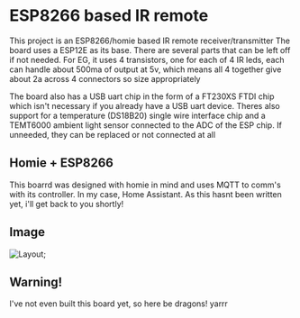 # ESP8266 based IR remote

This project is an ESP8266/homie based IR remote receiver/transmitter
The board uses a ESP12E as its base. There are several parts that can
be left off if not needed. For EG, it uses 4 transistors, one for each
of 4 IR leds, each can handle about 500ma of output at 5v, which means
all 4 together give about 2a across 4 connectors so size appropriately

The board also has a USB uart chip in the form of a FT230XS FTDI chip
which isn't necessary if you already have a USB uart device. Theres
also support for a temperature (DS18B20) single wire interface chip
and a TEMT6000 ambient light sensor connected to the ADC of the ESP
chip. If unneeded, they can be replaced or not connected at all

## Homie + ESP8266

This boarrd was designed with homie in mind and uses MQTT to comm's
with its controller. In my case, Home Assistant. As this hasnt been
written yet, i'll get back to you shortly!

## Image

![Layout](https://raw.githubusercontent.com/takigama/HomeAutomationExperiments/master/IRRemote/3dView.png);

## Warning!

I've not even built this board yet, so here be dragons! yarrr
